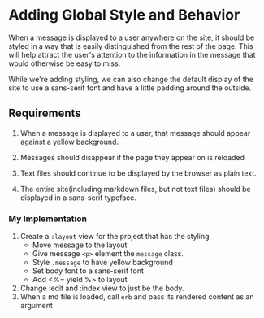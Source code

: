 # Adding Global Style and Behavior

When a message is displayed to a user anywhere on the site, it should be styled in a way that is easily distinguished from the rest of the page. This will help attract the user's attention to the information in the message that would otherwise be easy to miss.

While we're adding styling, we can also change the default display of the site to use a sans-serif font and have a little padding around the outside.

## Requirements
1. When a message is displayed to a user, that message should appear against a yellow background.

2. Messages should disappear if the page they appear on is reloaded

3. Text files should continue to be displayed by the browser as plain text.

4. The entire site(including markdown files, but not text files) should be displayed in a sans-serif typeface.

### My Implementation
1. Create a `:layout` view for the project that has the styling
    - Move message to the layout
    - Give message `<p>` element the `message` class.
    - Style `.message` to have yellow background
    - Set body font to a sans-serif font
    - Add <%= yield %> to layout
2. Change :edit and :index view to just be the body.
3. When a md file is loaded, call `erb` and pass its rendered content as an argument
